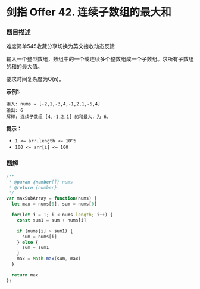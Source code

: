 # **剑指 Offer 42. 连续子数组的最大和**

### 题目描述

难度简单545收藏分享切换为英文接收动态反馈

输入一个整型数组，数组中的一个或连续多个整数组成一个子数组。求所有子数组的和的最大值。

要求时间复杂度为O(n)。

**示例1:**

```
输入: nums = [-2,1,-3,4,-1,2,1,-5,4]
输出: 6
解释: 连续子数组 [4,-1,2,1] 的和最大，为 6。
```

**提示：**

- `1 <= arr.length <= 10^5`
- `100 <= arr[i] <= 100`

### 题解

```jsx
/**
 * @param {number[]} nums
 * @return {number}
 */
var maxSubArray = function(nums) {
  let max = nums[0], sum = nums[0]

  for(let i = 1; i < nums.length; i++) {
    const sum1 = sum + nums[i]

    if (nums[i] > sum1) {
      sum = nums[i]
    } else {
      sum = sum1
    }
    max = Math.max(sum, max)
  }

  return max
};
```